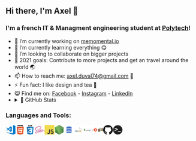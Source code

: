 ## Hi there, I'm Axel 👋

### I'm a french IT & Managment engineering student at [Polytech][polyurl]!

- 🔭 I’m currently working on [memomental.io][memoapp]
- 🌱 I’m currently learning everything 😋
- 👯 I’m looking to collaborate on bigger projects
- 🥅 2021 goals: Contribute to more projects and get an travel around the world 🌏
- 📫 How to reach me: axel.duval74@gmail.com 📧
- ⚡ Fun fact: I like design and tea 🍵
- 😸 Find me on: [Facebook][facebookurl] - [Instagram][instaurl] - [LinkedIn][linkedinurl]
- <details>
  <summary>📍 GitHub Stats</summary>
  <img align="left" alt="Axel-Duval GitHub Stats" src="https://github-readme-stats.codestackr.vercel.app/api?username=Axel-Duval&show_icons=true&hide_border=true" />
</details>

### Languages and Tools:

<img align="left" alt="Visual Studio Code" width="26px" src="https://raw.githubusercontent.com/github/explore/80688e429a7d4ef2fca1e82350fe8e3517d3494d/topics/visual-studio-code/visual-studio-code.png" />
<img align="left" alt="HTML5" width="26px" src="https://raw.githubusercontent.com/github/explore/80688e429a7d4ef2fca1e82350fe8e3517d3494d/topics/html/html.png" />
<img align="left" alt="CSS3" width="26px" src="https://raw.githubusercontent.com/github/explore/80688e429a7d4ef2fca1e82350fe8e3517d3494d/topics/css/css.png" />
<img align="left" alt="Sass" width="26px" src="https://raw.githubusercontent.com/github/explore/80688e429a7d4ef2fca1e82350fe8e3517d3494d/topics/sass/sass.png" />
<img align="left" alt="JavaScript" width="26px" src="https://raw.githubusercontent.com/github/explore/80688e429a7d4ef2fca1e82350fe8e3517d3494d/topics/javascript/javascript.png" />
<img align="left" alt="Node.js" width="26px" src="https://raw.githubusercontent.com/github/explore/80688e429a7d4ef2fca1e82350fe8e3517d3494d/topics/nodejs/nodejs.png" />
<img align="left" alt="SQL" width="26px" src="https://raw.githubusercontent.com/github/explore/80688e429a7d4ef2fca1e82350fe8e3517d3494d/topics/sql/sql.png" />
<img align="left" alt="MySQL" width="26px" src="https://raw.githubusercontent.com/github/explore/80688e429a7d4ef2fca1e82350fe8e3517d3494d/topics/mysql/mysql.png" />
<img align="left" alt="MongoDB" width="26px" src="https://raw.githubusercontent.com/github/explore/80688e429a7d4ef2fca1e82350fe8e3517d3494d/topics/mongodb/mongodb.png" />
<img align="left" alt="Git" width="26px" src="https://raw.githubusercontent.com/github/explore/80688e429a7d4ef2fca1e82350fe8e3517d3494d/topics/git/git.png" />
<img align="left" alt="GitHub" width="26px" src="https://raw.githubusercontent.com/github/explore/78df643247d429f6cc873026c0622819ad797942/topics/github/github.png" />
<img align="left" alt="Terminal" width="26px" src="https://raw.githubusercontent.com/github/explore/80688e429a7d4ef2fca1e82350fe8e3517d3494d/topics/terminal/terminal.png" />




[memoapp]: http://www.memomental.io
[polyurl]: https://www.polytech.umontpellier.fr/formation/cycle-ingenieur/informatique-et-gestion
[linkedinurl]: https://www.linkedin.com/in/axel-duval-18893a164/
[facebookurl]: https://www.facebook.com/marmotteaxel/
[instaurl]: https://www.instagram.com/axel.duval/?hl=fr
